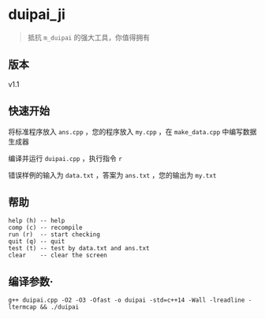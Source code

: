 # duipai_ji
> 抵抗 ``m_duipai`` 的强大工具，你值得拥有
## 版本
v1.1
## 快速开始
将标准程序放入 `ans.cpp` ，您的程序放入 `my.cpp` ，在 `make_data.cpp` 中编写数据生成器

编译并运行 `duipai.cpp` ，执行指令 `r` 

错误样例的输入为 `data.txt` ，答案为 `ans.txt` ，您的输出为 `my.txt`
## 帮助
```
help (h) -- help
comp (c) -- recompile
run (r)  -- start checking
quit (q) -- quit
test (t) -- test by data.txt and ans.txt
clear    -- clear the screen
```

## 编译参数·
``g++ duipai.cpp -O2 -O3 -Ofast -o duipai -std=c++14 -Wall -lreadline -ltermcap && ./duipai``
